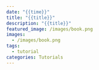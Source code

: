```yaml
---
date: "{{time}}" 
title: "{{title}}"
description: "{{title}}"
featured_image: /images/book.png
images:
  - /images/book.png
tags:
  - tutorial
categories: Tutorials
---
```

